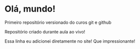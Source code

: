 # Olá, mundo!
 Primeiro repositório versionado do curos git e github

Repositório criado durante aula ao vivo!

Essa linha eu adicionei diretamente no site! Que impressionante!
